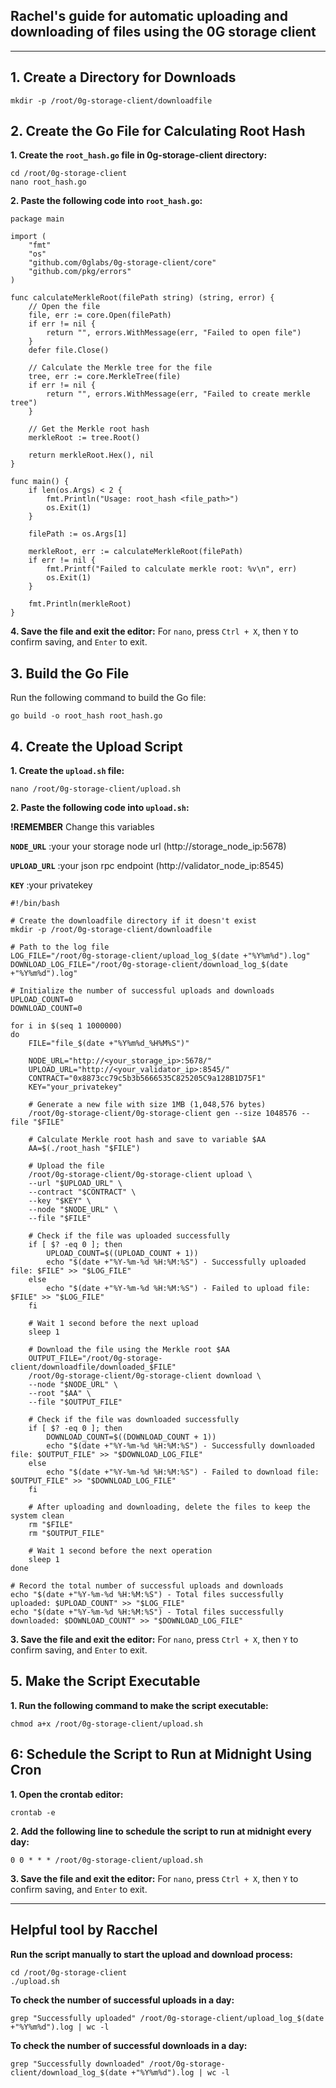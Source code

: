 ## Rachel's guide for automatic uploading and downloading of files using the 0G storage client



-----------------------------------------------------------------


## 1. Create a Directory for Downloads
    mkdir -p /root/0g-storage-client/downloadfile
    

## 2. Create the Go File for Calculating Root Hash

**1. Create the `root_hash.go` file in 0g-storage-client directory:**
        
    cd /root/0g-storage-client
    nano root_hash.go

**2. Paste the following code into `root_hash.go`:**

    package main

    import (
        "fmt"
        "os"
        "github.com/0glabs/0g-storage-client/core"
        "github.com/pkg/errors"
    )

    func calculateMerkleRoot(filePath string) (string, error) {
        // Open the file
        file, err := core.Open(filePath)
        if err != nil {
            return "", errors.WithMessage(err, "Failed to open file")
        }
        defer file.Close()

        // Calculate the Merkle tree for the file
        tree, err := core.MerkleTree(file)
        if err != nil {
            return "", errors.WithMessage(err, "Failed to create merkle tree")
        }

        // Get the Merkle root hash
        merkleRoot := tree.Root()

        return merkleRoot.Hex(), nil
    }

    func main() {
        if len(os.Args) < 2 {
            fmt.Println("Usage: root_hash <file_path>")
            os.Exit(1)
        }

        filePath := os.Args[1]

        merkleRoot, err := calculateMerkleRoot(filePath)
        if err != nil {
            fmt.Printf("Failed to calculate merkle root: %v\n", err)
            os.Exit(1)
        }

        fmt.Println(merkleRoot)
    }
    
**4. Save the file and exit the editor:**
   For `nano`, press `Ctrl + X`, then `Y` to confirm saving, and `Enter` to exit.

## 3. Build the Go File
Run the following command to build the Go file:

    go build -o root_hash root_hash.go

## 4. Create the Upload Script

**1. Create the `upload.sh` file:**

    nano /root/0g-storage-client/upload.sh

**2. Paste the following code into `upload.sh`:**
 
 **!REMEMBER** Change this variables
 
 **`NODE_URL`**    :your your storage node url (http://storage_node_ip:5678)
 
 **`UPLOAD_URL`**  :your json rpc endpoint (http://validator_node_ip:8545)
 
 **`KEY`**         :your privatekey
```
#!/bin/bash

# Create the downloadfile directory if it doesn't exist
mkdir -p /root/0g-storage-client/downloadfile

# Path to the log file
LOG_FILE="/root/0g-storage-client/upload_log_$(date +"%Y%m%d").log"
DOWNLOAD_LOG_FILE="/root/0g-storage-client/download_log_$(date +"%Y%m%d").log"

# Initialize the number of successful uploads and downloads
UPLOAD_COUNT=0
DOWNLOAD_COUNT=0

for i in $(seq 1 1000000)
do
    FILE="file_$(date +"%Y%m%d_%H%M%S")"

    NODE_URL="http://<your_storage_ip>:5678/"
    UPLOAD_URL="http://<your_validator_ip>:8545/"
    CONTRACT="0x8873cc79c5b3b5666535C825205C9a128B1D75F1"
    KEY="your_privatekey"

    # Generate a new file with size 1MB (1,048,576 bytes)
    /root/0g-storage-client/0g-storage-client gen --size 1048576 --file "$FILE"

    # Calculate Merkle root hash and save to variable $AA
    AA=$(./root_hash "$FILE")

    # Upload the file
    /root/0g-storage-client/0g-storage-client upload \
    --url "$UPLOAD_URL" \
    --contract "$CONTRACT" \
    --key "$KEY" \
    --node "$NODE_URL" \
    --file "$FILE"

    # Check if the file was uploaded successfully
    if [ $? -eq 0 ]; then
        UPLOAD_COUNT=$((UPLOAD_COUNT + 1))
        echo "$(date +"%Y-%m-%d %H:%M:%S") - Successfully uploaded file: $FILE" >> "$LOG_FILE"
    else
        echo "$(date +"%Y-%m-%d %H:%M:%S") - Failed to upload file: $FILE" >> "$LOG_FILE"
    fi

    # Wait 1 second before the next upload
    sleep 1

    # Download the file using the Merkle root $AA
    OUTPUT_FILE="/root/0g-storage-client/downloadfile/downloaded_$FILE"
    /root/0g-storage-client/0g-storage-client download \
    --node "$NODE_URL" \
    --root "$AA" \
    --file "$OUTPUT_FILE"

    # Check if the file was downloaded successfully
    if [ $? -eq 0 ]; then
        DOWNLOAD_COUNT=$((DOWNLOAD_COUNT + 1))
        echo "$(date +"%Y-%m-%d %H:%M:%S") - Successfully downloaded file: $OUTPUT_FILE" >> "$DOWNLOAD_LOG_FILE"
    else
        echo "$(date +"%Y-%m-%d %H:%M:%S") - Failed to download file: $OUTPUT_FILE" >> "$DOWNLOAD_LOG_FILE"
    fi

    # After uploading and downloading, delete the files to keep the system clean
    rm "$FILE"
    rm "$OUTPUT_FILE"

    # Wait 1 second before the next operation
    sleep 1
done

# Record the total number of successful uploads and downloads
echo "$(date +"%Y-%m-%d %H:%M:%S") - Total files successfully uploaded: $UPLOAD_COUNT" >> "$LOG_FILE"
echo "$(date +"%Y-%m-%d %H:%M:%S") - Total files successfully downloaded: $DOWNLOAD_COUNT" >> "$DOWNLOAD_LOG_FILE"
```

**3. Save the file and exit the editor:**
For `nano`, press `Ctrl + X`, then `Y` to confirm saving, and `Enter` to exit.

## 5. Make the Script Executable

**1. Run the following command to make the script executable:**

    chmod a+x /root/0g-storage-client/upload.sh

## 6: Schedule the Script to Run at Midnight Using Cron

**1. Open the crontab editor:**

    crontab -e

**2. Add the following line to schedule the script to run at midnight every day:**

    0 0 * * * /root/0g-storage-client/upload.sh

**3. Save the file and exit the editor:**
For `nano`, press `Ctrl + X`, then `Y` to confirm saving, and `Enter` to exit.

-----------------------------------------------------------------

## Helpful tool by Racchel

 **Run the script manually to start the upload and download process:**

    cd /root/0g-storage-client
    ./upload.sh

 **To check the number of successful uploads in a day:**

    grep "Successfully uploaded" /root/0g-storage-client/upload_log_$(date +"%Y%m%d").log | wc -l

 **To check the number of successful downloads in a day:**

    grep "Successfully downloaded" /root/0g-storage-client/download_log_$(date +"%Y%m%d").log | wc -l

